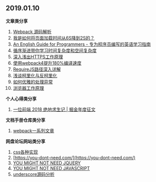 
## 2019.01.10

**文章类分享**

1. [Webpack 源码解析](https://github.com/lihongxun945/diving-into-webpack)
1. [我是如何将页面加载时间从6S降到2S的？](https://mp.weixin.qq.com/s/hovB0PWdDt4_ne4-ufkznA)
1. [An English Guide for Programmers - 专为程序员编写的英语学习指南](https://mp.weixin.qq.com/s/LLkxnqztNDy2geyoVBTTpw)
1. [循序渐进带你学习时间复杂度和空间复杂度](https://mp.weixin.qq.com/s/GU7GyWj4njyNvNbFUT9yDg)
1. [深入浅出HTTPS工作原理](https://mp.weixin.qq.com/s/lg4nr9U4mrLsQbF3ibAg_w)
1. [使用webpack4提升180%编译速度](https://louiszhai.github.io/2019/01/04/webpack4/?utm_medium=hao.caibaojian.com&utm_source=hao.caibaojian.com)
1. [RequireJS路径深入详解](https://www.jianshu.com/p/99321f292776)
1. [浅谈柯里化与反柯里化](https://mp.weixin.qq.com/s/yHhbY3oBV6BnDZEHpgrdRA)   
1. [如何优雅的处理异常](http://jartto.wang/2018/11/20/js-exception-handling/index.html)     
 1. [浏览器工作原理 ](https://www.html5rocks.com/zh/tutorials/internals/howbrowserswork/)      

**个人心得类分享**

1. [一位前端 2018 绝地求生记 | 掘金年度征文](https://juejin.im/post/5c36fe50518825253b5e94f4)

**文档手册仓库类分享**

1. [webpack一系列文章](https://github.com/webpack-china/awesome-webpack-cn)



**网盘论坛网站类分享**

1. [css各种实现](https://chokcoco.github.io/CSS-Inspiration/#/./init)
1. [https://you-dont-need.com/](https://you-dont-need.com/)
1. [YOU MIGHT NOT NEED JQUERY](http://youmightnotneedjquery.com/)
1. [YOU MIGHT NOT NEED JAVASCRIPT](http://youmightnotneedjs.com/)
1. [underscore源码分析]( https://yoyoyohamapi.gitbooks.io/undersercore-analysis/content/base/%E7%BB%93%E6%9E%84.html)
